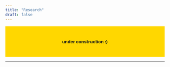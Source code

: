 ```yaml
---
title: "Research"
draft: false
---
```


<div style="background-color:gold; text-align:center; font-weight: bold; vertical-align: middle; padding:40px 0;">
 under construction :) 
</div>

---